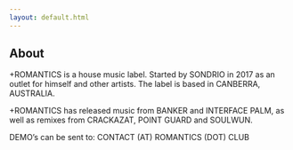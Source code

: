 ```yaml
---
layout: default.html
---
```

## About

+ROMANTICS is a house music label. Started by SONDRIO in 2017 as an outlet for himself and other artists. The label is based in CANBERRA, AUSTRALIA.

+ROMANTICS has released music from BANKER and INTERFACE PALM, as well as remixes from CRACKAZAT, POINT GUARD and SOULWUN.

DEMO’s can be sent to: CONTACT (AT) ROMANTICS (DOT) CLUB